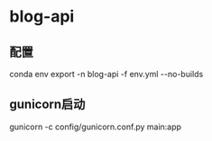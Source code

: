 # blog-api

## 配置
conda env export -n blog-api -f env.yml --no-builds


## gunicorn启动
gunicorn -c config/gunicorn.conf.py main:app
